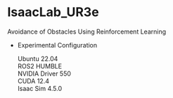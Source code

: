 # IsaacLab_UR3e
Avoidance of Obstacles Using Reinforcement Learning


- Experimental Configuration

  Ubuntu 22.04 \
  ROS2 HUMBLE \
  NVIDIA Driver 550 \
  CUDA 12.4 \
  Isaac Sim 4.5.0


